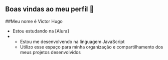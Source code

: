 ## Boas vindas ao meu perfil 👋

##Meu nome é Victor Hugo 

- Estou estudando na [Alura]
-
  -  Estou me desenvolvendo na linguagem JavaScript
   - Utilizo esse espaço para minha organização e compartilhamento dos meus projetos desenvolvidos







